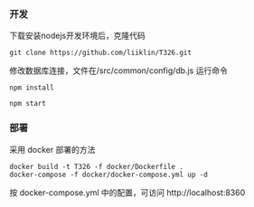 
### 开发
下载安装nodejs开发环境后，克隆代码
```
git clone https://github.com/liiklin/T326.git
```

修改数据库连接，文件在/src/common/config/db.js
运行命令
```
npm install

npm start
```

### 部署

采用 docker 部署的方法
```
docker build -t T326 -f docker/Dockerfile .
docker-compose -f docker/docker-compose.yml up -d
```

按 docker-compose.yml 中的配置，可访问 http://localhost:8360
